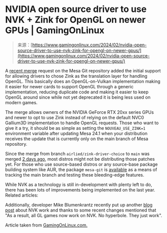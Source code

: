 <!--yml
category: 未分类
date: 2024-05-29 13:19:00
-->

# NVIDIA open source driver to use NVK + Zink for OpenGL on newer GPUs | GamingOnLinux

> 来源：[https://www.gamingonlinux.com/2024/02/nvidia-open-source-driver-to-use-nvk-zink-for-opengl-on-newer-gpus/](https://www.gamingonlinux.com/2024/02/nvidia-open-source-driver-to-use-nvk-zink-for-opengl-on-newer-gpus/)

A [recent merge](https://gitlab.freedesktop.org/mesa/mesa/-/merge_requests/27628) request on the Mesa Git repository added the initial support for allowing drivers to chose Zink as the translation layer for handling OpenGL. This basically does an OpenGL-on-Vulkan implementation making it easier for newer cards to support OpenGL through a generic implementation, reducing duplicate code and making it easier to keep OpenGL around since while not yet deprecated it is being less used on modern games.

The merge allows owners of the NVIDIA GeForce RTX 20xx series GPUs and newer to opt to use Zink instead of relying on the default NVC0 Gallium3D implementation to handle OpenGL requests. Those who want to give it a try, it should be as simple as setting the `NOUVEAU_USE_ZINK=1` environment variable after updating Mesa 24.1 when your distribution receives the update that is currently only on the main branch of Mesa repository.

Since the merge from branch `airlied/zink-driver-choice` to `main` was merged [2 days ago](https://gitlab.freedesktop.org/mesa/mesa/-/merge_requests/27628#note_null), most distros might not be distributing those patches yet. For those who use source-based distros or any source-base package building system like AUR, the package `mesa-git` is [available](https://aur.archlinux.org/packages/mesa-git) as a means of tracking the main branch and testing these bleeding-edge features.

While NVK as a technology is still in-development with plenty left to do, there has been lots of improvements being implemented on the last year. Related articles:

Additionally, developer Mike Blumenkrantz recently put up another [blog post](https://www.supergoodcode.com/woof/) about NVK work and thanks to some recent changes mentioned that "As a result, all GL games now work on NVK. No hyperbole. They just work".

Article taken from [GamingOnLinux.com.](https://www.gamingonlinux.com/)